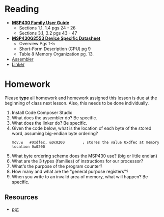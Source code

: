 # Reading

- [**MSP430 Family User Guide**](datasheets/msp430_msp430x2xx_family_users_guide.pdf)
    - Sections 1.1, 1.4 pgs 24 - 26
    - Sections 3.1, 3.2 pgs 43 - 47
- [**MSP430G2553 Device Specific Datasheet**](datasheets/msp430g2x53_2x13_mixed_sig_mcu.pdf)
    - Overview Pgs 1-5
    - Short-Form Description (CPU) pg 9
    - Table 8 Memory Organization pg. 13.
- <a href="http://en.wikipedia.org/wiki/Assembler_(computing)#Assembler">Assembler</a>  
- <a href="https://en.wikipedia.org/wiki/Linker_(computing)">Linker</a>

# Homework

Please **type** all homework and homework assigned this lesson is due at the 
beginning of class next lesson. Also, this needs to be done individually.

1. Install Code Composer Studio
1. What does the assembler do? Be specific.
1. What does the linker do? Be specific.
1. Given the code below, what is the location of each byte of the stored word, assuming big-endian byte ordering?
	```
	mov.w   #0xdfec, &0x0200        ; stores the value 0xdfec at memory location 0x0200
	```
1. What byte ordering scheme does the MSP430 use? (big or little endian)
1. What are the 3 types (families) of instructions for our processor?
1. What's the purpose of the program counter?
1. How many and what are the "general purpose registers"?
1. When you write to an invalid area of memory, what will happen? Be specific.

## Resources

- [ppt](Lsn2.pptx)
